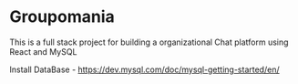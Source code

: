 # Groupomania

This is a full stack project for building a organizational Chat platform using React and MySQL


Install DataBase - https://dev.mysql.com/doc/mysql-getting-started/en/ 
